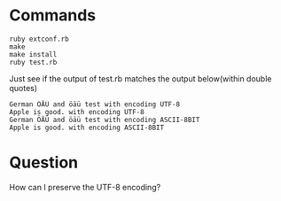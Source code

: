 # Commands

```shell
ruby extconf.rb
make
make install
ruby test.rb
```

Just see if the output of test.rb matches the output below(within double quotes)

```shell
German ÖÄÜ and öäü test with encoding UTF-8
Apple is good. with encoding UTF-8
German ÖÄÜ and öäü test with encoding ASCII-8BIT
Apple is good. with encoding ASCII-8BIT
```

# Question

How can I preserve the UTF-8 encoding?
